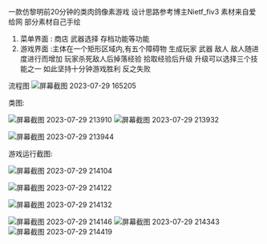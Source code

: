 一款仿黎明前20分钟的类肉鸽像素游戏 设计思路参考博主Nietf_fiv3 素材来自爱给网 部分素材自己手绘
1.	菜单界面 : 商店 武器选择 存档功能等功能
2.	游戏界面 :主体在一个矩形区域内,有五个障碍物 生成玩家 武器 敌人 敌人随进度进行而增加 玩家杀死敌人后掉落经验 拾取经验后升级 升级可以选择三个技能之一  如此坚持十分钟游戏胜利 反之失败

流程图
![屏幕截图 2023-07-29 165205](https://github.com/Noseedme/Liveon/assets/108405490/5c575cd1-2564-4f7f-8cd1-caf293bc77f0)

 

类图:

   ![屏幕截图 2023-07-29 213910](https://github.com/Noseedme/Liveon/assets/108405490/73a722ae-ff6c-4742-b93d-31541db98727)
![屏幕截图 2023-07-29 213932](https://github.com/Noseedme/Liveon/assets/108405490/6b1ef2ba-8ef6-4062-9e5d-d9669023bd06)

![屏幕截图 2023-07-29 213944](https://github.com/Noseedme/Liveon/assets/108405490/ee91ffea-3319-49b8-9b06-d4fce1768381)

游戏运行截图:
 
 ![屏幕截图 2023-07-29 214104](https://github.com/Noseedme/Liveon/assets/108405490/e799a05b-b288-4ba9-8bc6-09f023240f36)

 ![屏幕截图 2023-07-29 214122](https://github.com/Noseedme/Liveon/assets/108405490/c8ee6a32-85f0-42fa-ad7c-4fff0564f7b3)

 
![屏幕截图 2023-07-29 214132](https://github.com/Noseedme/Liveon/assets/108405490/60fd64b5-3e5d-4149-bdcf-b240ade13ab5)

 
 
![屏幕截图 2023-07-29 214146](https://github.com/Noseedme/Liveon/assets/108405490/6e2853b3-008e-4368-9aac-4e2d814e8c32)
![屏幕截图 2023-07-29 214343](https://github.com/Noseedme/Liveon/assets/108405490/c73fb410-702f-4b41-a3af-99f7d14bdbc9)
![屏幕截图 2023-07-29 214419](https://github.com/Noseedme/Liveon/assets/108405490/95a22264-f9c2-41f0-9174-7965bb57f6af)
